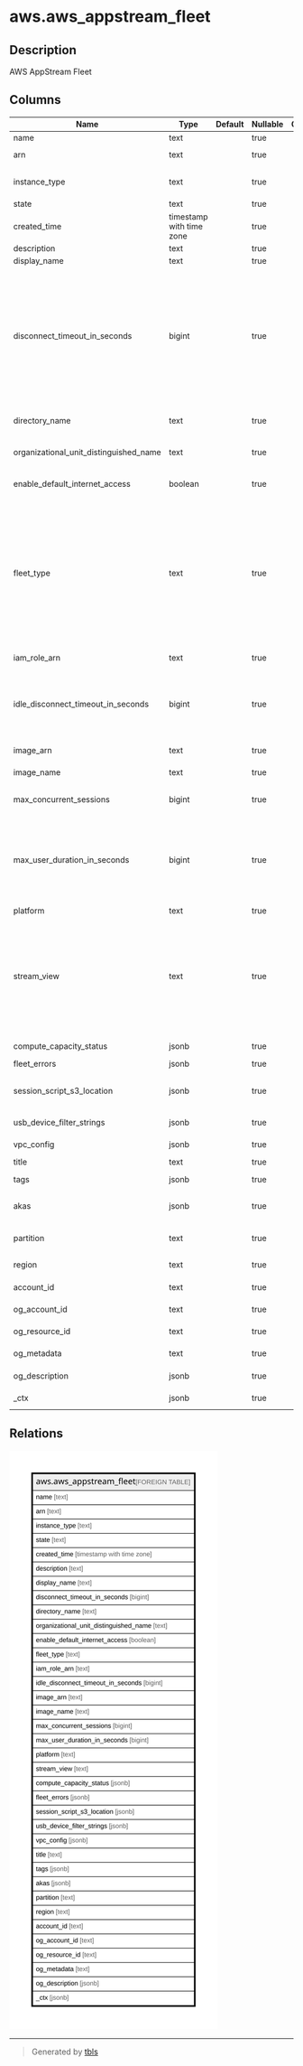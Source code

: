 # aws.aws_appstream_fleet

## Description

AWS AppStream Fleet

## Columns

| Name | Type | Default | Nullable | Children | Parents | Comment |
| ---- | ---- | ------- | -------- | -------- | ------- | ------- |
| name | text |  | true |  |  | The name of the fleet. |
| arn | text |  | true |  |  | The Amazon Resource Name (ARN) for the fleet. |
| instance_type | text |  | true |  |  | The instance type to use when launching fleet instances. |
| state | text |  | true |  |  | The current state for the fleet. |
| created_time | timestamp with time zone |  | true |  |  | The time the fleet was created. |
| description | text |  | true |  |  | The description to display. |
| display_name | text |  | true |  |  | The fleet name to display. |
| disconnect_timeout_in_seconds | bigint |  | true |  |  | The amount of time that a streaming session remains active after users disconnect. If they try to reconnect to the streaming session after a disconnection or network interruption within this time interval, they are connected to their previous session. Otherwise, they are connected to a new session with a new streaming instance. Specify a value between 60 and 360000. |
| directory_name | text |  | true |  |  | The fully qualified name of the directory (for example, corp.example.com). |
| organizational_unit_distinguished_name | text |  | true |  |  | The distinguished name of the organizational unit for computer accounts. |
| enable_default_internet_access | boolean |  | true |  |  | Indicates whether default internet access is enabled for the fleet. |
| fleet_type | text |  | true |  |  | The fleet type. ALWAYS_ON Provides users with instant-on access to their apps. You are charged for all running instances in your fleet, even if no users are streaming apps. ON_DEMAND Provide users with access to applications after they connect, which takes one to two minutes. You are charged for instance streaming when users are connected and a small hourly fee for instances that are not streaming apps. |
| iam_role_arn | text |  | true |  |  | The ARN of the IAM role that is applied to the fleet. |
| idle_disconnect_timeout_in_seconds | bigint |  | true |  |  | The amount of time that users can be idle (inactive) before they are disconnected from their streaming session and the DisconnectTimeoutInSeconds time interval begins. |
| image_arn | text |  | true |  |  | The ARN for the public, private, or shared image. |
| image_name | text |  | true |  |  | The name of the image used to create the fleet. |
| max_concurrent_sessions | bigint |  | true |  |  | The maximum number of concurrent sessions for the fleet. |
| max_user_duration_in_seconds | bigint |  | true |  |  | The maximum amount of time that a streaming session can remain active, in seconds. If users are still connected to a streaming instance five minutes before this limit is reached, they are prompted to save any open documents before being disconnected. |
| platform | text |  | true |  |  | The platform of the fleet. |
| stream_view | text |  | true |  |  | The AppStream 2.0 view that is displayed to your users when they stream from the fleet. When APP is specified, only the windows of applications opened by users display. When DESKTOP is specified, the standard desktop that is provided by the operating system displays. The default value is APP. |
| compute_capacity_status | jsonb |  | true |  |  | The capacity status for the fleet. |
| fleet_errors | jsonb |  | true |  |  | The fleet errors. |
| session_script_s3_location | jsonb |  | true |  |  | The S3 location of the session scripts configuration zip file. This only applies to Elastic fleets. |
| usb_device_filter_strings | jsonb |  | true |  |  | The USB device filter strings associated with the fleet. |
| vpc_config | jsonb |  | true |  |  | The VPC configuration for the fleet. |
| title | text |  | true |  |  | Title of the resource. |
| tags | jsonb |  | true |  |  | A map of tags for the resource. |
| akas | jsonb |  | true |  |  | Array of globally unique identifier strings (also known as) for the resource. |
| partition | text |  | true |  |  | The AWS partition in which the resource is located (aws, aws-cn, or aws-us-gov). |
| region | text |  | true |  |  | The AWS Region in which the resource is located. |
| account_id | text |  | true |  |  | The AWS Account ID in which the resource is located. |
| og_account_id | text |  | true |  |  | The Platform Account ID in which the resource is located. |
| og_resource_id | text |  | true |  |  | The unique ID of the resource in opengovernance. |
| og_metadata | text |  | true |  |  | Platform Metadata of the AWS resource. |
| og_description | jsonb |  | true |  |  | The full model description of the resource |
| _ctx | jsonb |  | true |  |  | Steampipe context in JSON form, e.g. connection_name. |

## Relations

![er](aws.aws_appstream_fleet.svg)

---

> Generated by [tbls](https://github.com/k1LoW/tbls)
